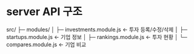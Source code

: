 # server API 구조

src/
├─ modules/
│  ├─ investments.module.js  ← 투자 등록/수정/삭제
│  ├─ startups.module.js     ← 기업 정보
│  ├─ rankings.module.js     ← 투자 현황 
│  └─ compares.module.js     ← 기업 비교
